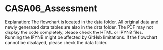 # CASA06_Assessment

Explanation: The flowchart is located in the data folder. All original data and newly generated data tables are also in the data folder. The PDF may not display the code completely, please check the HTML or IPYNB files. Running the IPYNB might be affected by GitHub limitations. If the flowchart cannot be displayed, please check the data folder.
